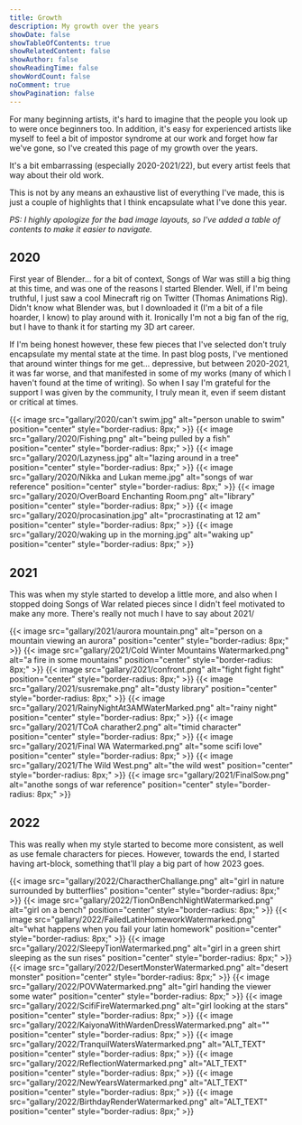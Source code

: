 ```yaml
---
title: Growth
description: My growth over the years
showDate: false
showTableOfContents: true
showRelatedContent: false
showAuthor: false
showReadingTime: false
showWordCount: false
noComment: true
showPagination: false
---
```


For many beginning artists, it's hard to imagine that the people you look up to were once beginners too. In addition, it's easy for experienced artists like myself to feel a bit of impostor syndrome at our work and forget how far we've gone, so I've created this page of my growth over the years.

It's a bit embarrassing (especially 2020-2021/22), but every artist feels that way about their old work.

This is not by any means an exhaustive list of everything I've made, this is just a couple of highlights that I think encapsulate what I've done this year.

*PS: I highly apologize for the bad image layouts, so I've added a table of contents to make it easier to navigate.*

## 2020
First year of Blender... for a bit of context, Songs of War was still a big thing at this time, and was one of the reasons I started Blender. Well, if I'm being truthful, I just saw a cool Minecraft rig on Twitter (Thomas Animations Rig). Didn't know what Blender was, but I downloaded it (I'm a bit of a file hoarder, I know) to play around with it. Ironically I'm not a big fan of the rig, but I have to thank it for starting my 3D art career.

If I'm being honest however, these few pieces that I've selected don't truly encapsulate my mental state at the time. In past blog posts, I've mentioned that around winter things for me get... depressive, but between 2020-2021, it was far worse, and that manifested in some of my works (many of which I haven't found at the time of writing). So when I say I'm grateful for the support I was given by the community, I truly mean it, even if seem distant or critical at times. 

{{< image src="gallary/2020/can't swim.jpg" alt="person unable to swim" position="center" style="border-radius: 8px;" >}}
{{< image src="gallary/2020/Fishing.png" alt="being pulled by a fish" position="center" style="border-radius: 8px;" >}}
{{< image src="gallary/2020/Lazyness.jpg" alt="lazing around in a tree" position="center" style="border-radius: 8px;" >}}
{{< image src="gallary/2020/Nikka and Lukan meme.jpg" alt="songs of war reference" position="center" style="border-radius: 8px;" >}}
{{< image src="gallary/2020/OverBoard Enchanting Room.png" alt="library" position="center" style="border-radius: 8px;" >}}
{{< image src="gallary/2020/procasination.jpg" alt="procrastinating at 12 am" position="center" style="border-radius: 8px;" >}}
{{< image src="gallary/2020/waking up in the morning.jpg" alt="waking up" position="center" style="border-radius: 8px;" >}}

## 2021
This was when my style started to develop a little more, and also when I stopped doing Songs of War related pieces since I didn't feel motivated to make any more. There's really not much I have to say about 2021/

{{< image src="gallary/2021/aurora mountain.png" alt="person on a mountain viewing an aurora" position="center" style="border-radius: 8px;" >}}
{{< image src="gallary/2021/Cold Winter Mountains Watermarked.png" alt="a fire in some mountains" position="center" style="border-radius: 8px;" >}}
{{< image src="gallary/2021/confront.png" alt="fight fight fight" position="center" style="border-radius: 8px;" >}}
{{< image src="gallary/2021/susremake.png" alt="dusty library" position="center" style="border-radius: 8px;" >}}
{{< image src="gallary/2021/RainyNightAt3AMWaterMarked.png" alt="rainy night" position="center" style="border-radius: 8px;" >}}
{{< image src="gallary/2021/TCoA charather2.png" alt="timid character" position="center" style="border-radius: 8px;" >}}
{{< image src="gallary/2021/Final WA Watermarked.png" alt="some scifi love" position="center" style="border-radius: 8px;" >}}
{{< image src="gallary/2021/The Wild West.png" alt="the wild west" position="center" style="border-radius: 8px;" >}}
{{< image src="gallary/2021/FinalSow.png" alt="anothe songs of war reference" position="center" style="border-radius: 8px;" >}}

## 2022 
This was really when my style started to become more consistent, as well as use female characters for pieces. However, towards the end, I started having art-block, something that'll play a big part of how 2023 goes.

{{< image src="gallary/2022/CharactherChallange.png" alt="girl in nature surrounded by butterflies" position="center" style="border-radius: 8px;" >}}
{{< image src="gallary/2022/TionOnBenchNightWatermarked.png" alt="girl on a bench" position="center" style="border-radius: 8px;" >}}
{{< image src="gallary/2022/FailedLatinHomeworkWatermarked.png" alt="what happens when you fail your latin homework" position="center" style="border-radius: 8px;" >}}
{{< image src="gallary/2022/SleepyTionWatermarked.png" alt="girl in a green shirt sleeping as the sun rises" position="center" style="border-radius: 8px;" >}}
{{< image src="gallary/2022/DesertMonsterWatermarked.png" alt="desert monster" position="center" style="border-radius: 8px;" >}}
{{< image src="gallary/2022/POVWatermarked.png" alt="girl handing the viewer some water" position="center" style="border-radius: 8px;" >}}
{{< image src="gallary/2022/ScifiFireWatermarked.png" alt="girl looking at the stars" position="center" style="border-radius: 8px;" >}}
{{< image src="gallary/2022/KaiyonaWithWardenDressWatermarked.png" alt="" position="center" style="border-radius: 8px;" >}}
{{< image src="gallary/2022/TranquilWatersWatermarked.png" alt="ALT_TEXT" position="center" style="border-radius: 8px;" >}}
{{< image src="gallary/2022/ReflectionWatermarked.png" alt="ALT_TEXT" position="center" style="border-radius: 8px;" >}}
{{< image src="gallary/2022/NewYearsWatermarked.png" alt="ALT_TEXT" position="center" style="border-radius: 8px;" >}}
{{< image src="gallary/2022/BirthdayRenderWatermarked.png" alt="ALT_TEXT" position="center" style="border-radius: 8px;" >}}
